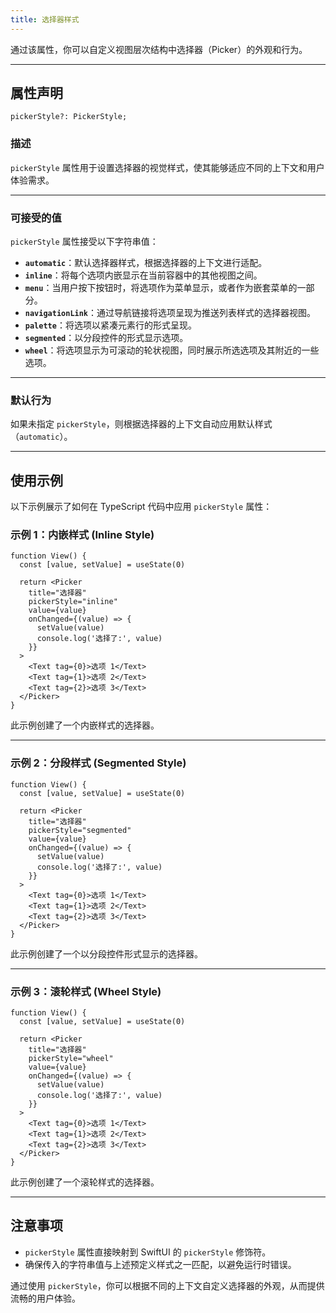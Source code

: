 ```yaml
---
title: 选择器样式
---
```

通过该属性，你可以自定义视图层次结构中选择器（Picker）的外观和行为。

---

## 属性声明

```tsx
pickerStyle?: PickerStyle;
```

### 描述

`pickerStyle` 属性用于设置选择器的视觉样式，使其能够适应不同的上下文和用户体验需求。

---

### 可接受的值

`pickerStyle` 属性接受以下字符串值：

- **`automatic`**：默认选择器样式，根据选择器的上下文进行适配。
- **`inline`**：将每个选项内嵌显示在当前容器中的其他视图之间。
- **`menu`**：当用户按下按钮时，将选项作为菜单显示，或者作为嵌套菜单的一部分。
- **`navigationLink`**：通过导航链接将选项呈现为推送列表样式的选择器视图。
- **`palette`**：将选项以紧凑元素行的形式呈现。
- **`segmented`**：以分段控件的形式显示选项。
- **`wheel`**：将选项显示为可滚动的轮状视图，同时展示所选选项及其附近的一些选项。

---

### 默认行为

如果未指定 `pickerStyle`，则根据选择器的上下文自动应用默认样式（`automatic`）。

---

## 使用示例

以下示例展示了如何在 TypeScript 代码中应用 `pickerStyle` 属性：

### 示例 1：内嵌样式 (Inline Style)

```tsx
function View() {
  const [value, setValue] = useState(0)

  return <Picker
    title="选择器"
    pickerStyle="inline"
    value={value}
    onChanged={(value) => {
      setValue(value)
      console.log('选择了:', value)
    }}
  >
    <Text tag={0}>选项 1</Text>
    <Text tag={1}>选项 2</Text>
    <Text tag={2}>选项 3</Text>
  </Picker>
}
```

此示例创建了一个内嵌样式的选择器。

---

### 示例 2：分段样式 (Segmented Style)

```tsx
function View() {
  const [value, setValue] = useState(0)

  return <Picker
    title="选择器"
    pickerStyle="segmented"
    value={value}
    onChanged={(value) => {
      setValue(value)
      console.log('选择了:', value)
    }}
  >
    <Text tag={0}>选项 1</Text>
    <Text tag={1}>选项 2</Text>
    <Text tag={2}>选项 3</Text>
  </Picker>
}
```

此示例创建了一个以分段控件形式显示的选择器。

---

### 示例 3：滚轮样式 (Wheel Style)

```tsx
function View() {
  const [value, setValue] = useState(0)

  return <Picker
    title="选择器"
    pickerStyle="wheel"
    value={value}
    onChanged={(value) => {
      setValue(value)
      console.log('选择了:', value)
    }}
  >
    <Text tag={0}>选项 1</Text>
    <Text tag={1}>选项 2</Text>
    <Text tag={2}>选项 3</Text>
  </Picker>
}
```

此示例创建了一个滚轮样式的选择器。

---

## 注意事项

- `pickerStyle` 属性直接映射到 SwiftUI 的 `pickerStyle` 修饰符。
- 确保传入的字符串值与上述预定义样式之一匹配，以避免运行时错误。

通过使用 `pickerStyle`，你可以根据不同的上下文自定义选择器的外观，从而提供流畅的用户体验。